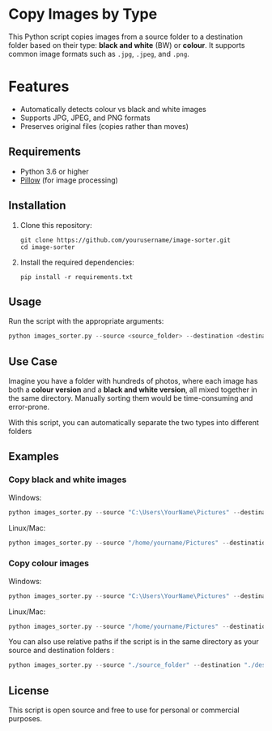 # Copy Images by Type

This Python script copies images from a source folder to a destination folder based on their type: **black and white** (BW) or **colour**. It supports common image formats such as `.jpg`, `.jpeg`, and `.png`.






# Features

- Automatically detects colour vs black and white images
- Supports JPG, JPEG, and PNG formats
- Preserves original files (copies rather than moves)

## Requirements

- Python 3.6 or higher
- [Pillow](https://python-pillow.org/) (for image processing)

## Installation

1. Clone this repository:
   ```
   git clone https://github.com/yourusername/image-sorter.git
   cd image-sorter
   ```

2. Install the required dependencies:
   ```
   pip install -r requirements.txt
   ```

## Usage

Run the script with the appropriate arguments:
  ```python
  python images_sorter.py --source <source_folder> --destination <destination_folder> --type <bw|colour>
```

## Use Case

Imagine you have a folder with hundreds of photos, where each image has both a **colour version** and a **black and white version**, all mixed together in the same directory. Manually sorting them would be time-consuming and error-prone.

With this script, you can automatically separate the two types into different folders

## Examples

### Copy black and white images

Windows:
  ```python
  python images_sorter.py --source "C:\Users\YourName\Pictures" --destination "D:\SortedPhotos" --type bw
  ```
Linux/Mac:
  ```python
  python images_sorter.py --source "/home/yourname/Pictures" --destination "/home/yourname/SortedPhotos" --type bw
  ```

### Copy colour images

Windows:
  ```python
  python images_sorter.py --source "C:\Users\YourName\Pictures" --destination "D:\SortedPhotos" --type colour
  ```


Linux/Mac:
  ```python
  python images_sorter.py --source "/home/yourname/Pictures" --destination "/home/yourname/SortedPhotos" --type colour
  ```

You can also use relative paths if the script is in the same directory as your source and destination folders :
  ```python
  python images_sorter.py --source "./source_folder" --destination "./destination_folder" --type bw
  ```

## License
This script is open source and free to use for personal or commercial purposes.



